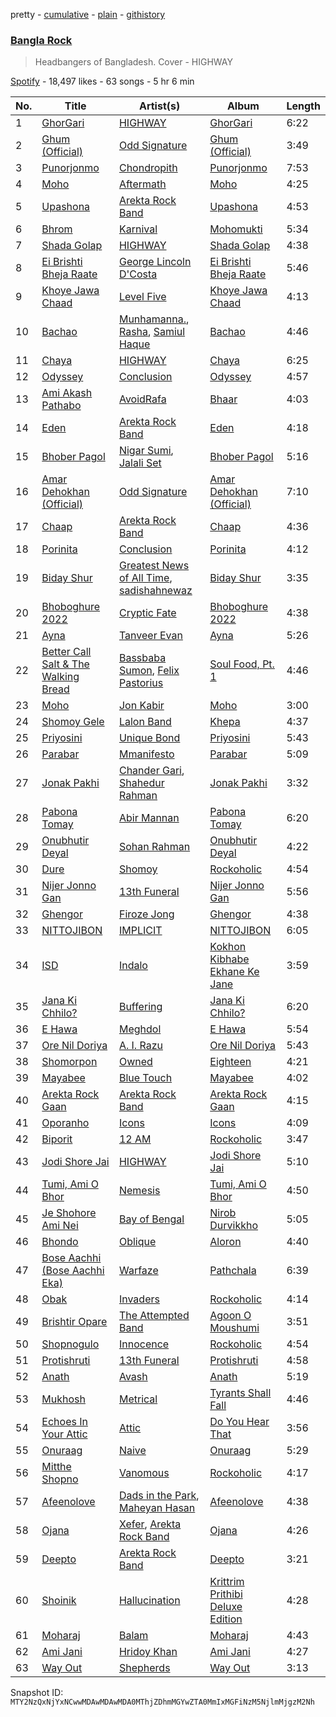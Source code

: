 pretty - [cumulative](/playlists/cumulative/37i9dQZF1DX3MUQrfTBXMY.md) - [plain](/playlists/plain/37i9dQZF1DX3MUQrfTBXMY) - [githistory](https://github.githistory.xyz/mackorone/spotify-playlist-archive/blob/main/playlists/plain/37i9dQZF1DX3MUQrfTBXMY)

### [Bangla Rock](https://open.spotify.com/playlist/37i9dQZF1DX3MUQrfTBXMY)

> Headbangers of Bangladesh\. Cover \- HIGHWAY

[Spotify](https://open.spotify.com/user/spotify) - 18,497 likes - 63 songs - 5 hr 6 min

| No. | Title | Artist(s) | Album | Length |
|---|---|---|---|---|
| 1 | [GhorGari](https://open.spotify.com/track/5wJLi8d6bJjPsIBZkkU3fI) | [HIGHWAY](https://open.spotify.com/artist/62mZpB59RHyxLGNesP78Vg) | [GhorGari](https://open.spotify.com/album/3J4wRMRFiIk2b3d9iYHnL9) | 6:22 |
| 2 | [Ghum \(Official\)](https://open.spotify.com/track/18xxOCfmxqBD5YgTFpzp5d) | [Odd Signature](https://open.spotify.com/artist/4j8byCgeZUKS1oeXdwD1GC) | [Ghum \(Official\)](https://open.spotify.com/album/5NXiZMrsbAyswRpt369KJm) | 3:49 |
| 3 | [Punorjonmo](https://open.spotify.com/track/25Hmu4UVzgiiv298sHjERP) | [Chondropith](https://open.spotify.com/artist/25E9e3odwVN7nGzUuMRKW9) | [Punorjonmo](https://open.spotify.com/album/0mIPFSHREKf2yXhgXPrImn) | 7:53 |
| 4 | [Moho](https://open.spotify.com/track/6Y2lrjXwW8YcCU5H4xMFBs) | [Aftermath](https://open.spotify.com/artist/79iOqoOkavfzftyQjx21qp) | [Moho](https://open.spotify.com/album/39HxuHhewQJHpv2EOSYA8K) | 4:25 |
| 5 | [Upashona](https://open.spotify.com/track/0C7rMypVyXtihS8lZ629av) | [Arekta Rock Band](https://open.spotify.com/artist/5c7JjKTazKNQubk2GjgbJT) | [Upashona](https://open.spotify.com/album/3g1lJIhvW7ftuaNcnjs9LV) | 4:53 |
| 6 | [Bhrom](https://open.spotify.com/track/20tqANKua7Erq6u3yfT8tj) | [Karnival](https://open.spotify.com/artist/6xArchxfpOsC8rvclgSeAl) | [Mohomukti](https://open.spotify.com/album/2QjYtadVjnPoQkZVLqkzqv) | 5:34 |
| 7 | [Shada Golap](https://open.spotify.com/track/056R8hTzXwi1GNzORWm9Rz) | [HIGHWAY](https://open.spotify.com/artist/62mZpB59RHyxLGNesP78Vg) | [Shada Golap](https://open.spotify.com/album/6uZ4fMxLBklu5QyQRYmq9G) | 4:38 |
| 8 | [Ei Brishti Bheja Raate](https://open.spotify.com/track/6wYFG41ZlYQ9LZoO134Ywl) | [George Lincoln D'Costa](https://open.spotify.com/artist/20DQNJ7sBu2VqMnuDYXFOp) | [Ei Brishti Bheja Raate](https://open.spotify.com/album/5udSAW80w1dapro72dnnFX) | 5:46 |
| 9 | [Khoye Jawa Chaad](https://open.spotify.com/track/7drgfsb1o3LPQQc5tHZW8O) | [Level Five](https://open.spotify.com/artist/0wf0kncEWHLMGqYqXgZql8) | [Khoye Jawa Chaad](https://open.spotify.com/album/0FwGhAmAhssWTEzv9P0VYX) | 4:13 |
| 10 | [Bachao](https://open.spotify.com/track/0ma2ngaL9dwqlNUKEe84FN) | [Munhamanna.](https://open.spotify.com/artist/48vUe0vzNlHzJz6dfdqtqX), [Rasha](https://open.spotify.com/artist/6grYfB8l8WZo0NOtdcWWls), [Samiul Haque](https://open.spotify.com/artist/7tstbXKlLF8TKs23HYyAhL) | [Bachao](https://open.spotify.com/album/44HcKaBI2tWqsSEmIK9WLJ) | 4:46 |
| 11 | [Chaya](https://open.spotify.com/track/6YdezeXuIAkGaLRgbC08Ny) | [HIGHWAY](https://open.spotify.com/artist/62mZpB59RHyxLGNesP78Vg) | [Chaya](https://open.spotify.com/album/5DHclWpAoKJglHp93WrQ2F) | 6:25 |
| 12 | [Odyssey](https://open.spotify.com/track/4D7uYtaf2tUMJQU764Tuqs) | [Conclusion](https://open.spotify.com/artist/5SVgbg1080uyYMNC7rBoIp) | [Odyssey](https://open.spotify.com/album/1E86gHTDuuyIqUxbtGwefu) | 4:57 |
| 13 | [Ami Akash Pathabo](https://open.spotify.com/track/62NkP9pkOw6y2B25pokMMQ) | [AvoidRafa](https://open.spotify.com/artist/0j4Xv6B3jAu40gzdooipIB) | [Bhaar](https://open.spotify.com/album/7ePeM5FJpq4pkpnDFFP3Q8) | 4:03 |
| 14 | [Eden](https://open.spotify.com/track/53NYK7ZRLBErAMdJNBJEoo) | [Arekta Rock Band](https://open.spotify.com/artist/5c7JjKTazKNQubk2GjgbJT) | [Eden](https://open.spotify.com/album/5LtAT3Wo7DQ8dDCiR0bN1T) | 4:18 |
| 15 | [Bhober Pagol](https://open.spotify.com/track/4El1blqsazEurG6gpvyUtF) | [Nigar Sumi](https://open.spotify.com/artist/5v4ceNWjpPcck7V5tPbOn1), [Jalali Set](https://open.spotify.com/artist/1DUbMaHb0Qi0LutuodIxnN) | [Bhober Pagol](https://open.spotify.com/album/7k16lPrTnyK6Vj5I1lZghn) | 5:16 |
| 16 | [Amar Dehokhan \(Official\)](https://open.spotify.com/track/78EbJAZcUdahv84ZF2FyS1) | [Odd Signature](https://open.spotify.com/artist/4j8byCgeZUKS1oeXdwD1GC) | [Amar Dehokhan \(Official\)](https://open.spotify.com/album/0hvuNELjDIOjZvzooplf4C) | 7:10 |
| 17 | [Chaap](https://open.spotify.com/track/5yZh1R7FxddR7E2WsVALg8) | [Arekta Rock Band](https://open.spotify.com/artist/5c7JjKTazKNQubk2GjgbJT) | [Chaap](https://open.spotify.com/album/0vRBUL0pp2UW4b5bC5Zj6g) | 4:36 |
| 18 | [Porinita](https://open.spotify.com/track/5fQBQdZwNcW1FKTuCXQWjU) | [Conclusion](https://open.spotify.com/artist/5SVgbg1080uyYMNC7rBoIp) | [Porinita](https://open.spotify.com/album/27MXNp9QGpVfaH06YTM7mJ) | 4:12 |
| 19 | [Biday Shur](https://open.spotify.com/track/23Mz2CJBQBqfeen2wtqQCm) | [Greatest News of All Time](https://open.spotify.com/artist/0WE323uSiupYVvsNjH2BTS), [sadishahnewaz](https://open.spotify.com/artist/3F6p3o5g8lVjxlyo6NKqus) | [Biday Shur](https://open.spotify.com/album/08dDfGxp6qZzyAMTnHA18I) | 3:35 |
| 20 | [Bhoboghure 2022](https://open.spotify.com/track/61g0LfYhsMLvrz6DXlLIek) | [Cryptic Fate](https://open.spotify.com/artist/7tJID3D9UVKLpJSleVaM0b) | [Bhoboghure 2022](https://open.spotify.com/album/0u8JsU2k3GaMyJwsFQHUds) | 4:38 |
| 21 | [Ayna](https://open.spotify.com/track/6rDBaxKg0Ech5Y2bglqEus) | [Tanveer Evan](https://open.spotify.com/artist/4OUraoZcwg1SsMHFjuaajw) | [Ayna](https://open.spotify.com/album/5OgRzOvGkYweEgJO5OcJLK) | 5:26 |
| 22 | [Better Call Salt & The Walking Bread](https://open.spotify.com/track/0S88D4HoXcUhx0KU8OOXDv) | [Bassbaba Sumon](https://open.spotify.com/artist/0dWXQH3oFfiWhCLcXCwKh0), [Felix Pastorius](https://open.spotify.com/artist/0pVMIumaNFtp1mCC7yJ8XM) | [Soul Food, Pt\. 1](https://open.spotify.com/album/0IiyxBvkuwv2xHaYZ4S0zD) | 4:46 |
| 23 | [Moho](https://open.spotify.com/track/7uSd8eNikOIqWjZk4ZxvK4) | [Jon Kabir](https://open.spotify.com/artist/41uDjhwAdkq4SYpMswPEtG) | [Moho](https://open.spotify.com/album/6buC5HKigeEIyAFhaABwuZ) | 3:00 |
| 24 | [Shomoy Gele](https://open.spotify.com/track/2xP8WYl7ERfcJmOL0i7lL9) | [Lalon Band](https://open.spotify.com/artist/2sEoW2m80iIVDpHIlgfkPw) | [Khepa](https://open.spotify.com/album/6iBQKsbl0ouZbbpaZha8MS) | 4:37 |
| 25 | [Priyosini](https://open.spotify.com/track/3CLpJ76tJjpmUKKyXKrHbZ) | [Unique Bond](https://open.spotify.com/artist/6Mz5djl2JRwJUn6WvDgx7T) | [Priyosini](https://open.spotify.com/album/70Owf4Xzf7Lu0sz861McNp) | 5:43 |
| 26 | [Parabar](https://open.spotify.com/track/75esoVpXyHok6jAOaCSmWq) | [Mmanifesto](https://open.spotify.com/artist/5HYXOKiy88BlZStvgCNqHF) | [Parabar](https://open.spotify.com/album/2m0tykjdzNt1Uda5iWq0k2) | 5:09 |
| 27 | [Jonak Pakhi](https://open.spotify.com/track/0dJShg9yaI1XgwZikfzBXQ) | [Chander Gari](https://open.spotify.com/artist/3x6rvgjqBoYI2RhFQJ3KNR), [Shahedur Rahman](https://open.spotify.com/artist/6gTOIkm9o7TcjatXNGE3ZM) | [Jonak Pakhi](https://open.spotify.com/album/1ZXagWb8MPCHkLBCKZk0gr) | 3:32 |
| 28 | [Pabona Tomay](https://open.spotify.com/track/3gLaGj5WlACwyjsFxjFDyL) | [Abir Mannan](https://open.spotify.com/artist/75tnGqluDnpfDILALcANFf) | [Pabona Tomay](https://open.spotify.com/album/4wIinxsyNNAWjXz1wMUilZ) | 6:20 |
| 29 | [Onubhutir Deyal](https://open.spotify.com/track/1gqFd1MsRXMVX1CZ8mmEA0) | [Sohan Rahman](https://open.spotify.com/artist/0PT4CxgGdroBgFaq4QvakT) | [Onubhutir Deyal](https://open.spotify.com/album/6bBTDJqUV6MHIjYNMbNCy6) | 4:22 |
| 30 | [Dure](https://open.spotify.com/track/0ro2uqekG3BWXDUpeBjJ5Q) | [Shomoy](https://open.spotify.com/artist/7IdZt8q8bmTYQOCYad1BYk) | [Rockoholic](https://open.spotify.com/album/2DLL4wKniDTPu17TPVKvpA) | 4:54 |
| 31 | [Nijer Jonno Gan](https://open.spotify.com/track/2fEMTumzVh5H1ozQwkBDyu) | [13th Funeral](https://open.spotify.com/artist/6r4kTQoYjObienwuKU4PBT) | [Nijer Jonno Gan](https://open.spotify.com/album/78jmJKiaCKhaUvpOxqYXgx) | 5:56 |
| 32 | [Ghengor](https://open.spotify.com/track/5mWXeYj5hkBlqht6vGnC9G) | [Firoze Jong](https://open.spotify.com/artist/3CmrTjyQr0mLwtJO0uIrUq) | [Ghengor](https://open.spotify.com/album/5zOCHvv9c80QMBIVwFCnb5) | 4:38 |
| 33 | [NITTOJIBON](https://open.spotify.com/track/3GEdr4Fl6rmniWZwqqsKBH) | [IMPLICIT](https://open.spotify.com/artist/6yvVDi2Uw3tVYOkhXiI9Gk) | [NITTOJIBON](https://open.spotify.com/album/4Tkpkg64IlY4vljFqPHua7) | 6:05 |
| 34 | [ISD](https://open.spotify.com/track/5NHklX2aJag4YCJndtjjci) | [Indalo](https://open.spotify.com/artist/37LGjqM0je1KNrLRD3MZ47) | [Kokhon Kibhabe Ekhane Ke Jane](https://open.spotify.com/album/7atnOE38HHe2eIHud4VvHP) | 3:59 |
| 35 | [Jana Ki Chhilo?](https://open.spotify.com/track/7BFOxqjMLxKGXOn8VB7VQG) | [Buffering](https://open.spotify.com/artist/1W4HbIZa9wnuJLYxVIrBnH) | [Jana Ki Chhilo?](https://open.spotify.com/album/0J8risMmNAx4OOAqRUQlCh) | 6:20 |
| 36 | [E Hawa](https://open.spotify.com/track/5VIyjOoXddMARgRTtKVqXc) | [Meghdol](https://open.spotify.com/artist/0WBg7b6KiPmfh7lI5vbFKC) | [E Hawa](https://open.spotify.com/album/1jqS7KAgEGIgcxViPCxnoM) | 5:54 |
| 37 | [Ore Nil Doriya](https://open.spotify.com/track/633EJpBKhPns6Z6Tp4K9a7) | [A\. I\. Razu](https://open.spotify.com/artist/67ShnJ9ENhvPwmWymi4zYB) | [Ore Nil Doriya](https://open.spotify.com/album/1BHqOSF6p6Qzn70vOkNtsv) | 5:43 |
| 38 | [Shomorpon](https://open.spotify.com/track/3Rzqc31gdXt3CnlMSuDoXj) | [Owned](https://open.spotify.com/artist/2khsQvqlAuVDTR4f6vFVrU) | [Eighteen](https://open.spotify.com/album/0Dx2OWUZzYn8QXF1rCtjhT) | 4:21 |
| 39 | [Mayabee](https://open.spotify.com/track/0sNM2ixLSvQyt1UvIyzej5) | [Blue Touch](https://open.spotify.com/artist/0aL6Av2TQ6oCEi6ctrectc) | [Mayabee](https://open.spotify.com/album/5jK5GGn8Z76n8PZRTclzoH) | 4:02 |
| 40 | [Arekta Rock Gaan](https://open.spotify.com/track/7A2OoUIXKuduRO8EAGGc0N) | [Arekta Rock Band](https://open.spotify.com/artist/5c7JjKTazKNQubk2GjgbJT) | [Arekta Rock Gaan](https://open.spotify.com/album/47FRQGxDUVoADb2YBDa9HH) | 4:15 |
| 41 | [Oporanho](https://open.spotify.com/track/5pvcKpHBdbhIUuE3JDvfQE) | [Icons](https://open.spotify.com/artist/5dSpt5bMnQoSC0n16fpQUD) | [Icons](https://open.spotify.com/album/0KZiBnskH17AUkKhELLfve) | 4:09 |
| 42 | [Biporit](https://open.spotify.com/track/3PvHtgctQj93os8wwyt4ZE) | [12 AM](https://open.spotify.com/artist/0iSj43HCLPRUKnJjVIfgXT) | [Rockoholic](https://open.spotify.com/album/2DLL4wKniDTPu17TPVKvpA) | 3:47 |
| 43 | [Jodi Shore Jai](https://open.spotify.com/track/244345tnOzfb6ZpAKJGyhZ) | [HIGHWAY](https://open.spotify.com/artist/62mZpB59RHyxLGNesP78Vg) | [Jodi Shore Jai](https://open.spotify.com/album/43eAfyzOJOCbNGjQdw5OfC) | 5:10 |
| 44 | [Tumi, Ami O Bhor](https://open.spotify.com/track/12KuRGdlIUoPOYUmMqFiPa) | [Nemesis](https://open.spotify.com/artist/694bRUlAdfIh4BpiMWI3FF) | [Tumi, Ami O Bhor](https://open.spotify.com/album/0nGeQAJDGQnl3pYUUPEwCy) | 4:50 |
| 45 | [Je Shohore Ami Nei](https://open.spotify.com/track/1DI1uHLG1yesDqaucsLKLH) | [Bay of Bengal](https://open.spotify.com/artist/6dXgxvd22ojzmwry1cXSP6) | [Nirob Durvikkho](https://open.spotify.com/album/6CqQxAKa6d8ibYyiGGSZZc) | 5:05 |
| 46 | [Bhondo](https://open.spotify.com/track/07qgJazJQyknsbmuJZDL6N) | [Oblique](https://open.spotify.com/artist/4UZiqcfIggY32IYR1j13fz) | [Aloron](https://open.spotify.com/album/3B7o0RIBaO8xsXFuEGOUzr) | 4:40 |
| 47 | [Bose Aachhi \(Bose Aachhi Eka\)](https://open.spotify.com/track/4PIrHcNo9aVhKrlk9hPOLG) | [Warfaze](https://open.spotify.com/artist/06eRdiCBgFUhiuFjei0eH2) | [Pathchala](https://open.spotify.com/album/4cyc9rSyklY4JtbwAjVsnc) | 6:39 |
| 48 | [Obak](https://open.spotify.com/track/5qZE8vsRIm5zeMGqcs4cp1) | [Invaders](https://open.spotify.com/artist/072YOPgJBQASwnyXY6tlP6) | [Rockoholic](https://open.spotify.com/album/2DLL4wKniDTPu17TPVKvpA) | 4:14 |
| 49 | [Brishtir Opare](https://open.spotify.com/track/5rGFMRxRt68bguL3gxSnZC) | [The Attempted Band](https://open.spotify.com/artist/1yCW8tZOgAjAHBJYt5COWt) | [Agoon O Moushumi](https://open.spotify.com/album/5KPR9AgO2hMyEfGYWPbrao) | 3:51 |
| 50 | [Shopnogulo](https://open.spotify.com/track/28epCqVjn1uzhyCt2p61hC) | [Innocence](https://open.spotify.com/artist/2J02fpL3ODGoXlL5Vqe0I8) | [Rockoholic](https://open.spotify.com/album/2DLL4wKniDTPu17TPVKvpA) | 4:54 |
| 51 | [Protishruti](https://open.spotify.com/track/4LFXQy7NN0KdraTRs2WZj9) | [13th Funeral](https://open.spotify.com/artist/6r4kTQoYjObienwuKU4PBT) | [Protishruti](https://open.spotify.com/album/2jGoGgLlFQKTpuEnxCXSDq) | 4:58 |
| 52 | [Anath](https://open.spotify.com/track/0DCWyFL9SxBjSfLMhj8471) | [Avash](https://open.spotify.com/artist/1yg6sCbwRCFjo545X0qLgd) | [Anath](https://open.spotify.com/album/42V5qp9Z9SSpws2sZftzw5) | 5:19 |
| 53 | [Mukhosh](https://open.spotify.com/track/6u8CfesPUWnqxjfc0esJD1) | [Metrical](https://open.spotify.com/artist/54lOFoInj94V3iGe7WUAPH) | [Tyrants Shall Fall](https://open.spotify.com/album/7hOKWShq8KfBKjmgIcOddo) | 4:46 |
| 54 | [Echoes In Your Attic](https://open.spotify.com/track/5MdTyrp08UChjCXljsAoyD) | [Attic](https://open.spotify.com/artist/26SilPnubTJT5ibuYYSOQo) | [Do You Hear That](https://open.spotify.com/album/5UeXeE6sslWZYngyXdwiR8) | 3:56 |
| 55 | [Onuraag](https://open.spotify.com/track/75H72N8knxyDjaKmSWIKGo) | [Naive](https://open.spotify.com/artist/15akENis2TaJHxXw8cwzXw) | [Onuraag](https://open.spotify.com/album/71CWDjKVJcvSTqQhGJdOzK) | 5:29 |
| 56 | [Mitthe Shopno](https://open.spotify.com/track/5sTph7Ktij6uPkWgVdTTPL) | [Vanomous](https://open.spotify.com/artist/6837JIyq53JF6Je9Tvbov9) | [Rockoholic](https://open.spotify.com/album/2DLL4wKniDTPu17TPVKvpA) | 4:17 |
| 57 | [Afeenolove](https://open.spotify.com/track/1sEiRFJK1sLJ3uEFEn3InM) | [Dads in the Park](https://open.spotify.com/artist/42BhmF97Bi9ZiSayKezneF), [Maheyan Hasan](https://open.spotify.com/artist/0lYakx3tQmYFIATIdEev6d) | [Afeenolove](https://open.spotify.com/album/5Q2dPziCMMwlJFX62z371h) | 4:38 |
| 58 | [Ojana](https://open.spotify.com/track/7GWkTRW0nOEmBWPoKAXF6S) | [Xefer](https://open.spotify.com/artist/2S5txX8JNvdebvGU6LZbf9), [Arekta Rock Band](https://open.spotify.com/artist/5c7JjKTazKNQubk2GjgbJT) | [Ojana](https://open.spotify.com/album/6EynXPTwNDlZyf5HcoVqx6) | 4:26 |
| 59 | [Deepto](https://open.spotify.com/track/4Ese1NYGFeQV1hi3ssqyB1) | [Arekta Rock Band](https://open.spotify.com/artist/5c7JjKTazKNQubk2GjgbJT) | [Deepto](https://open.spotify.com/album/57QYgRXlMEqMXF5dDO6jvz) | 3:21 |
| 60 | [Shoinik](https://open.spotify.com/track/0bFIj6j8BGoGr4F7lMxpbz) | [Hallucination](https://open.spotify.com/artist/19KFB4cmXVPZKalVqcmYwc) | [Krittrim Prithibi Deluxe Edition](https://open.spotify.com/album/5M6AUAozRRgCbtISw3gRCI) | 4:28 |
| 61 | [Moharaj](https://open.spotify.com/track/0iAkSPCliJozniBFIq5qZO) | [Balam](https://open.spotify.com/artist/5io6IfbYy6t9IBtzYdOwN9) | [Moharaj](https://open.spotify.com/album/10qQWkkrX3Fr3No7t6fFlf) | 4:43 |
| 62 | [Ami Jani](https://open.spotify.com/track/7lfBr1RFBpfA9yDRGWceBs) | [Hridoy Khan](https://open.spotify.com/artist/4L8j8SN9LKAcKYq8oy4f5j) | [Ami Jani](https://open.spotify.com/album/0kxT6PQAmjW75S9bcO3tK1) | 4:27 |
| 63 | [Way Out](https://open.spotify.com/track/5fSpAecOc745zR9aPZr0Ls) | [Shepherds](https://open.spotify.com/artist/2jU7XZcRaztSc7jEs7F7ex) | [Way Out](https://open.spotify.com/album/7xfi75F5Ph8WSykPk6hGNR) | 3:13 |

Snapshot ID: `MTY2NzQxNjYxNCwwMDAwMDAwMDA0MThjZDhmMGYwZTA0MmIxMGFiNzM5NjlmMjgzM2Nh`
